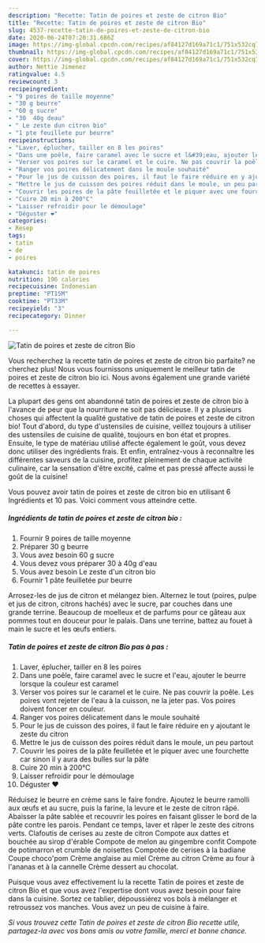 ```yaml
---
description: "Recette: Tatin de poires et zeste de citron Bio"
title: "Recette: Tatin de poires et zeste de citron Bio"
slug: 4537-recette-tatin-de-poires-et-zeste-de-citron-bio
date: 2020-06-24T07:20:31.686Z
image: https://img-global.cpcdn.com/recipes/af84127d169a71c1/751x532cq70/tatin-de-poires-et-zeste-de-citron-bio-photo-principale-de-la-recette.jpg
thumbnail: https://img-global.cpcdn.com/recipes/af84127d169a71c1/751x532cq70/tatin-de-poires-et-zeste-de-citron-bio-photo-principale-de-la-recette.jpg
cover: https://img-global.cpcdn.com/recipes/af84127d169a71c1/751x532cq70/tatin-de-poires-et-zeste-de-citron-bio-photo-principale-de-la-recette.jpg
author: Nettie Jimenez
ratingvalue: 4.5
reviewcount: 3
recipeingredient:
- "9 poires de taille moyenne"
- "30 g beurre"
- "60 g sucre"
- "30  40g deau"
- " Le zeste dun citron bio"
- "1 pte feuillete pur beurre"
recipeinstructions:
- "Laver, éplucher, tailler en 8 les poires"
- "Dans une poêle, faire caramel avec le sucre et l&#39;eau, ajouter le beurre lorsque la couleur est caramel"
- "Verser vos poires sur le caramel et le cuire. Ne pas couvrir la poêle. Les poires vont rejeter de l&#39;eau à la cuisson, ne la jeter pas. Vos poires doivent foncer en couleur."
- "Ranger vos poires délicatement dans le moule souhaité"
- "Pour le jus de cuisson des poires, il faut le faire réduire en y ajoutant le zeste du citron"
- "Mettre le jus de cuisson des poires réduit dans le moule, un peu partout"
- "Couvrir les poires de la pâte feuilletée et le piquer avec une fourchette car sinon il y aura des bulles sur la pâte"
- "Cuire 20 min à 200°C"
- "Laisser refroidir pour le démoulage"
- "Déguster ❤️"
categories:
- Resep
tags:
- tatin
- de
- poires

katakunci: tatin de poires 
nutrition: 196 calories
recipecuisine: Indonesian
preptime: "PT15M"
cooktime: "PT33M"
recipeyield: "3"
recipecategory: Dinner

---
```



![Tatin de poires et zeste de citron Bio](https://img-global.cpcdn.com/recipes/af84127d169a71c1/751x532cq70/tatin-de-poires-et-zeste-de-citron-bio-photo-principale-de-la-recette.jpg)

Vous recherchez la recette tatin de poires et zeste de citron bio parfaite? ne cherchez plus! Nous vous fournissons uniquement le meilleur tatin de poires et zeste de citron bio ici. Nous avons également une grande variété de recettes à essayer.

La plupart des gens ont abandonné tatin de poires et zeste de citron bio à l'avance de peur que la nourriture ne soit pas délicieuse. Il y a plusieurs choses qui affectent la qualité gustative de tatin de poires et zeste de citron bio! Tout d'abord, du type d'ustensiles de cuisine, veillez toujours à utiliser des ustensiles de cuisine de qualité, toujours en bon état et propres. Ensuite, le type de matériau utilisé affecte également le goût, vous devez donc utiliser des ingrédients frais. Et enfin, entraînez-vous à reconnaître les différentes saveurs de la cuisine, profitez pleinement de chaque activité culinaire, car la sensation d'être excité, calme et pas pressé affecte aussi le goût de la cuisine!

<!--inarticleads1-->

Vous pouvez avoir tatin de poires et zeste de citron bio en utilisant 6 Ingrédients et 10 pas. Voici comment vous atteindre cette.

##### Ingrédients de tatin de poires et zeste de citron bio :

1. Fournir 9 poires de taille moyenne
1. Préparer 30 g beurre
1. Vous avez besoin 60 g sucre
1. Vous devez vous préparer 30 à 40g d&#39;eau
1. Vous avez besoin  Le zeste d&#39;un citron bio
1. Fournir 1 pâte feuilletée pur beurre


Arrosez-les de jus de citron et mélangez bien. Alternez le tout (poires, pulpe et jus de citron, citrons hachés) avec le sucre, par couches dans une grande terrine. Beaucoup de moelleux et de parfums pour ce gâteau aux pommes tout en douceur pour le palais. Dans une terrine, battez au fouet à main le sucre et les œufs entiers. 

<!--inarticleads2-->

##### Tatin de poires et zeste de citron Bio pas à pas :

1. Laver, éplucher, tailler en 8 les poires
1. Dans une poêle, faire caramel avec le sucre et l&#39;eau, ajouter le beurre lorsque la couleur est caramel
1. Verser vos poires sur le caramel et le cuire. Ne pas couvrir la poêle. Les poires vont rejeter de l&#39;eau à la cuisson, ne la jeter pas. Vos poires doivent foncer en couleur.
1. Ranger vos poires délicatement dans le moule souhaité
1. Pour le jus de cuisson des poires, il faut le faire réduire en y ajoutant le zeste du citron
1. Mettre le jus de cuisson des poires réduit dans le moule, un peu partout
1. Couvrir les poires de la pâte feuilletée et le piquer avec une fourchette car sinon il y aura des bulles sur la pâte
1. Cuire 20 min à 200°C
1. Laisser refroidir pour le démoulage
1. Déguster ❤️


Réduisez le beurre en crème sans le faire fondre. Ajoutez le beurre ramolli aux œufs et au sucre, puis la farine, la levure et le zeste de citron râpé. Abaisser la pâte sablée et recouvrir les poires en faisant glisser le bord de la pâte contre les parois. Pendant ce temps, laver et râper le zeste des citrons verts. Clafoutis de cerises au zeste de citron Compote aux dattes et bouchée au sirop d&#39;érable Compote de melon au gingembre confit Compote de potimarron et crumble de noisettes Compotée de cerises à la badiane Coupe choco&#39;pom Crème anglaise au miel Crème au citron Crème au four à l&#39;ananas et à la cannelle Crème dessert au chocolat. 

<!--inarticleads1-->

<p>
Puisque vous avez effectivement lu la recette Tatin de poires et zeste de citron Bio et que vous avez l'expertise dont vous avez besoin pour faire dans la cuisine. Sortez ce tablier, dépoussiérez vos bols à mélanger et retroussez vos manches. Vous avez un peu de cuisine à faire.
</p>

<p>
<i>Si vous trouvez cette Tatin de poires et zeste de citron Bio recette utile, partagez-la avec vos bons amis ou votre famille, merci et bonne chance.</i>
</p>
